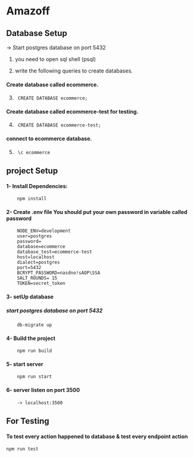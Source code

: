 # Amazoff
## Database Setup
->  Start postgres database on port 5432
1. you need to open sql shell (psql) 

2. write the following queries to create databases.
#### Create database called ecommerce.
3.      CREATE DATABASE ecommerce;
#### Create database called ecommerce-test for testing.
4.      CREATE DATABASE ecommerce-test;
#### connect to ecommerce database.
5.      \c ecommerce


## project Setup
#### 1- Install Dependencies:
        npm install
#### 2- Create .env file **You should put your own password in variable called password**
        NODE_ENV=development
        user=postgres
        password=
        database=ecommerce
        database_test=ecommerce-test
        host=localhost
        dialect=postgres  
        port=5432
        BCRYPT_PASSWORD=nasdno!sAOP\SSA
        SALT_ROUNDS= 15
        TOKEN=secret_token   
#### 3- setUp database
##### start postgres database on port 5432
        db-migrate up 
#### 4- Build the project
        npm run build
#### 5- start server
        npm run start
#### 6- server listen on port 3500
        -> localhost:3500
## For Testing
#### To test every action happened to database & test every endpoint action
    npm run test 

